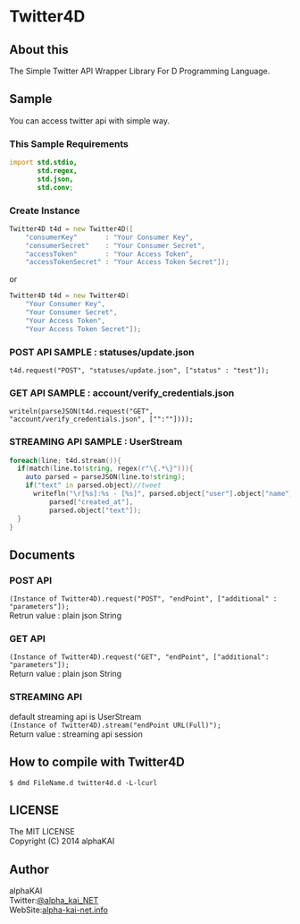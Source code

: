 # Twitter4D

## About this
The Simple Twitter API Wrapper Library For D Programming Language.  
  
  
## Sample
You can access twitter api with simple way.  
  
  
### This Sample Requirements
```d
import std.stdio,
       std.regex,
       std.json,
       std.conv;
```
### Create Instance
```d
Twitter4D t4d = new Twitter4D([
    "consumerKey"       : "Your Consumer Key",
    "consumerSecret"    : "Your Consumer Secret",
    "accessToken"       : "Your Access Token",
    "accessTokenSecret" : "Your Access Token Secret"]);
```
or  
```d
Twitter4D t4d = new Twitter4D(
    "Your Consumer Key",
    "Your Consumer Secret",
    "Your Access Token",
    "Your Access Token Secret"]); 
```
### POST API SAMPLE : statuses/update.json 
`t4d.request("POST", "statuses/update.json", ["status" : "test"]);`
### GET API SAMPLE : account/verify_credentials.json
`writeln(parseJSON(t4d.request("GET", "account/verify_credentials.json", ["":""])));`
### STREAMING API SAMPLE : UserStream
```d
foreach(line; t4d.stream()){
  if(match(line.to!string, regex(r"\{.*\}"))){
    auto parsed = parseJSON(line.to!string);
    if("text" in parsed.object)//tweet
      writefln("\r[%s]:%s - [%s]", parsed.object["user"].object["name"],
          parsed["created_at"],
          parsed.object["text"]);
  }
}
``` 
  
  
## Documents
### POST API
`(Instance of Twitter4D).request("POST", "endPoint", ["additional" : "parameters"]);`  
Retrun value : plain json String  
### GET API
`(Instance of Twitter4D).request("GET", "endPoint", ["additional": "parameters"]);`  
Return value : plain json String  
### STREAMING API
default streaming api is UserStream  
`(Instance of Twitter4D).stream("endPoint URL(Full)");`  
Return value : streaming api session  
  
  
## How to compile with Twitter4D
`$ dmd FileName.d twitter4d.d -L-lcurl`  
  
  
## LICENSE
The MIT LICENSE  
Copyright (C) 2014 alphaKAI
  

## Author
alphaKAI  
Twitter:[@alpha\_kai\_NET](https://twitter.com/alpha_kai_NET)  
WebSite:[alpha-kai-net.info](http://alpha-kai-net.info)  
